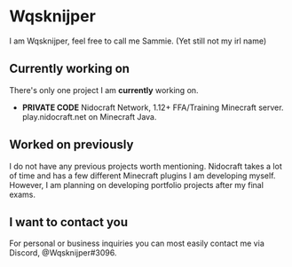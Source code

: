 # Wqsknijper
I am Wqsknijper, feel free to call me Sammie. (Yet still not my irl name)

## Currently working on
There's only one project I am **currently** working on.
 - **PRIVATE CODE** Nidocraft Network, 1.12+ FFA/Training Minecraft server. play.nidocraft.net on Minecraft Java.

## Worked on previously
I do not have any previous projects worth mentioning. Nidocraft takes a lot of time and has a few different Minecraft plugins I am developing myself.
However, I am planning on developing portfolio projects after my final exams.

## I want to contact you
For personal or business inquiries you can most easily contact me via Discord, @Wqsknijper#3096.
